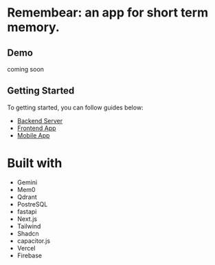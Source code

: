# Remembear: an app for short term memory.

## Demo

coming soon

## Getting Started

To getting started, you can follow guides below:

- [Backend Server](./docs/getting-started/setup-server.md)
- [Frontend App](./docs/getting-started/setup-frontend.md)
- [Mobile App](./docs/getting-started/setup-mobile.md)

# Built with

- Gemini
- Mem0
- Qdrant
- PostreSQL
- fastapi
- Next.js
- Tailwind
- Shadcn
- capacitor.js
- Vercel
- Firebase